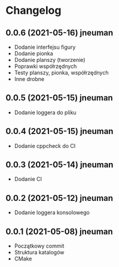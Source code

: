 # Changelog

## 0.0.6 (2021-05-16) jneuman
- Dodanie interfejsu figury
- Dodanie pionka
- Dodanie planszy (tworzenie)
- Poprawki współrzędnych
- Testy planszy, pionka, współrzędnych
- Inne drobne

## 0.0.5 (2021-05-15) jneuman
- Dodanie loggera do pliku

## 0.0.4 (2021-05-15) jneuman
- Dodanie cppcheck do CI

## 0.0.3 (2021-05-14) jneuman
- Dodanie CI

## 0.0.2 (2021-05-12) jneuman
- Dodanie loggera konsolowego

## 0.0.1 (2021-05-08) jneuman
- Początkowy commit
- Struktura katalogów
- CMake

